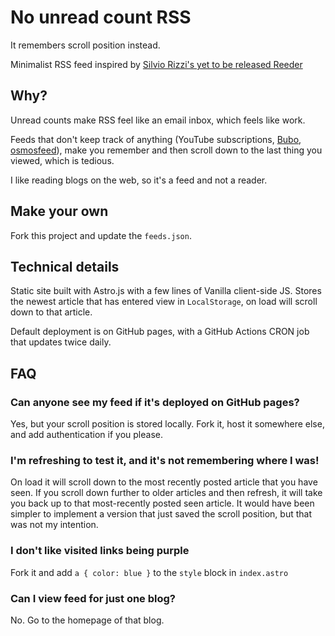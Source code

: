 # No unread count RSS

It remembers scroll position instead.

Minimalist RSS feed inspired by [Silvio Rizzi's yet to be released Reeder](https://gloria.social/@rizzi/111856959119832404)

## Why?

Unread counts make RSS feel like an email inbox, which feels like work.

Feeds that don't keep track of anything (YouTube subscriptions, [Bubo](https://github.com/georgemandis/bubo-rss), [osmosfeed](https://github.com/osmoscraft/osmosfeed)), make you remember and then scroll down to the last thing you viewed, which is tedious.

I like reading blogs on the web, so it's a feed and not a reader.

## Make your own

Fork this project and update the `feeds.json`.

## Technical details

Static site built with Astro.js with a few lines of Vanilla client-side JS. Stores the newest article that has entered view in `LocalStorage`, on load will scroll down to that article.

Default deployment is on GitHub pages, with a GitHub Actions CRON job that updates twice daily.

## FAQ

### Can anyone see my feed if it's deployed on GitHub pages?

Yes, but your scroll position is stored locally. Fork it, host it somewhere else, and add authentication if you please.

### I'm refreshing to test it, and it's not remembering where I was!

On load it will scroll down to the most recently posted article that you have seen. If you scroll down further to older articles and then refresh, it will take you back up to that most-recently posted seen article. It would have been simpler to implement a version that just saved the scroll position, but that was not my intention.

### I don't like visited links being purple

Fork it and add `a { color: blue }` to the `style` block in `index.astro`

### Can I view feed for just one blog?

No. Go to the homepage of that blog.

